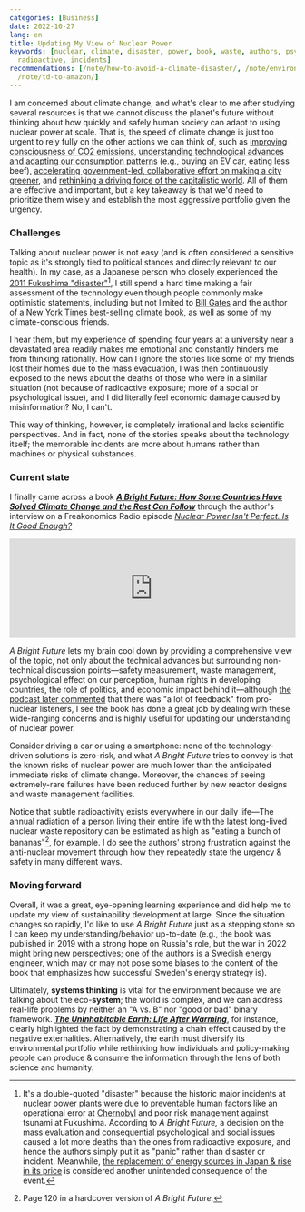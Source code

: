 ```yaml
---
categories: [Business]
date: 2022-10-27
lang: en
title: Updating My View of Nuclear Power
keywords: [nuclear, climate, disaster, power, book, waste, authors, psychological,
  radioactive, incidents]
recommendations: [/note/how-to-avoid-a-climate-disaster/, /note/environmental-problems-and-business/,
  /note/td-to-amazon/]
---
```


I am concerned about climate change, and what's clear to me after studying several resources is that we cannot discuss the planet's future without thinking about how quickly and safely human society can adapt to using nuclear power at scale. That is, the speed of climate change is just too urgent to rely fully on the other actions we can think of, such as [improving consciousness of CO2 emissions](/note/flight-emissions/), [understanding technological advances and adapting our consumption patterns](/note/how-to-avoid-a-climate-disaster/) (e.g., buying an EV car, eating less beef), [accelerating government-led, collaborative effort on making a city greener](/note/environmental-problems-and-business/), and [rethinking a driving force of the capitalistic world](/note/sustainability-at-big-tech/). All of them are effective and important, but a key takeaway is that we'd need to prioritize them wisely and establish the most aggressive portfolio given the urgency.

### Challenges

Talking about nuclear power is not easy (and is often considered a sensitive topic as it's strongly tied to political stances and directly relevant to our health). In my case, as a Japanese person who closely experienced the [2011 Fukushima "disaster"](https://en.wikipedia.org/wiki/Fukushima_nuclear_disaster)[^1], I still spend a hard time making a fair assessment of the technology even though people commonly make optimistic statements, including but not limited to [Bill Gates](https://amzn.to/3VX1T1B) and the author of a [New York Times best-selling climate book](https://amzn.to/3Fcbeg6), as well as some of my climate-conscious friends.

I hear them, but my experience of spending four years at a university near a devastated area readily makes me emotional and constantly hinders me from thinking rationally. How can I ignore the stories like some of my friends lost their homes due to the mass evacuation, I was then continuously exposed to the news about the deaths of those who were in a similar situation (not because of radioactive exposure; more of a social or psychological issue), and I did literally feel economic damage caused by misinformation? No, I can't.

This way of thinking, however, is completely irrational and lacks scientific perspectives. And in fact, none of the stories speaks about the technology itself; the memorable incidents are more about humans rather than machines or physical substances.

### Current state

I finally came across a book **[*A Bright Future: How Some Countries Have Solved Climate Change and the Rest Can Follow*](https://amzn.to/3SpxwOo)** through the author's interview on a Freakonomics Radio episode [*Nuclear Power Isn't Perfect. Is It Good Enough?*](https://freakonomics.com/podcast/nuclear-power-isnt-perfect-is-it-good-enough/)

<iframe allow="autoplay *; encrypted-media *; fullscreen *; clipboard-write" frameborder="0" height="175" style="width:100%;overflow:hidden;background:transparent;" sandbox="allow-forms allow-popups allow-same-origin allow-scripts allow-storage-access-by-user-activation allow-top-navigation-by-user-activation" src="https://embed.podcasts.apple.com/us/podcast/516-nuclear-power-isnt-perfect-is-it-good-enough/id354668519?i=1000580257567"></iframe>

*A Bright Future* lets my brain cool down by providing a comprehensive view of the topic, not only about the technical advances but surrounding non-technical discussion points—safety measurement, waste management, psychological effect on our perception, human rights in developing countries, the role of politics, and economic impact behind it—although [the podcast later commented](https://freakonomics.com/podcast/are-m-b-a-s-to-blame-for-wage-stagnation/) that there was "a lot of feedback" from pro-nuclear listeners, I see the book has done a great job by dealing with these wide-ranging concerns and is highly useful for updating our understanding of nuclear power.

Consider driving a car or using a smartphone: none of the technology-driven solutions is zero-risk, and what *A Bright Future* tries to convey is that the known risks of nuclear power are much lower than the anticipated immediate risks of climate change. Moreover, the chances of seeing extremely-rare failures have been reduced further by new reactor designs and waste management facilities. 

Notice that subtle radioactivity exists everywhere in our daily life—The annual radiation of a person living their entire life with the latest long-lived nuclear waste repository can be estimated as high as "eating a bunch of bananas"[^2], for example. I do see the authors' strong frustration against the anti-nuclear movement through how they repeatedly state the urgency & safety in many different ways.

### Moving forward

Overall, it was a great, eye-opening learning experience and did help me to update my view of sustainability development at large. Since the situation changes so rapidly, I'd like to use *A Bright Future* just as a stepping stone so I can keep my understanding/behavior up-to-date (e.g., the book was published in 2019 with a strong hope on Russia's role, but the war in 2022 might bring new perspectives; one of the authors is a Swedish energy engineer, which may or may not pose some biases to the content of the book that emphasizes how successful Sweden's energy strategy is).

Ultimately, **systems thinking** is vital for the environment because we are talking about the eco-**system**; the world is complex, and we can address real-life problems by neither an "A vs. B" nor "good or bad" binary framework. ***[The Uninhabitable Earth: Life After Warming](https://amzn.to/3Fcbeg6)***, for instance, clearly highlighted the fact by demonstrating a chain effect caused by the negative externalities. Alternatively, the earth must diversify its environmental portfolio while rethinking how individuals and policy-making people can produce & consume the information through the lens of both science and humanity.

[^1]: It's a double-quoted "disaster" because the historic major incidents at nuclear power plants were due to preventable human factors like an operational error at [Chernobyl](https://en.wikipedia.org/wiki/Chernobyl_disaster) and poor risk management against tsunami at Fukushima. According to *A Bright Future,* a decision on the mass evaluation and consequential psychological and social issues caused a lot more deaths than the ones from radioactive exposure, and hence the authors simply put it as "panic" rather than disaster or incident. Meanwhile, [the replacement of energy sources in Japan & rise in its price](https://www.sciencedirect.com/science/article/abs/pii/S0167629621000928) is considered another unintended consequence of the event.

[^2]: Page 120 in a hardcover version of *A Bright Future.*
